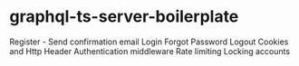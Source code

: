 # graphql-ts-server-boilerplate

Register - Send confirmation email
Login
Forgot Password
Logout
Cookies and Http Header
Authentication middleware
Rate limiting
Locking accounts
